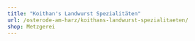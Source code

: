 ```yaml
---
title: "Koithan's Landwurst Spezialitäten"
url: /osterode-am-harz/koithans-landwurst-spezialitaeten/
shop: Metzgerei
---
```

